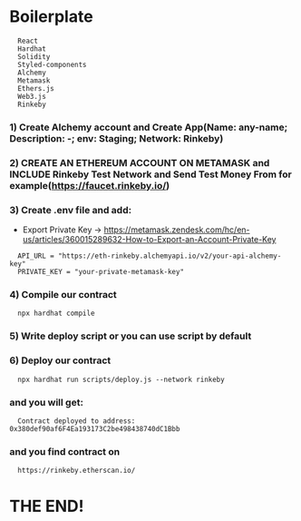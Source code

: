 # Boilerplate

```
  React
  Hardhat
  Solidity
  Styled-components
  Alchemy
  Metamask
  Ethers.js
  Web3.js
  Rinkeby
```

### 1) Create Alchemy account and Create App(Name: any-name; Description: -; env: Staging; Network: Rinkeby)

### 2) CREATE AN ETHEREUM ACCOUNT ON METAMASK and INCLUDE Rinkeby Test Network and Send Test Money From for example(https://faucet.rinkeby.io/)

### 3) Create .env file and add:

- Export Private Key -> https://metamask.zendesk.com/hc/en-us/articles/360015289632-How-to-Export-an-Account-Private-Key

```
  API_URL = "https://eth-rinkeby.alchemyapi.io/v2/your-api-alchemy-key"
  PRIVATE_KEY = "your-private-metamask-key"
```

### 4) Compile our contract

```
  npx hardhat compile
```

### 5) Write deploy script or you can use script by default

### 6) Deploy our contract

```
  npx hardhat run scripts/deploy.js --network rinkeby
```

### and you will get:

```
  Contract deployed to address: 0x380def90af6F4Ea193173C2be498438740dC1Bbb
```

### and you find contract on 

```
  https://rinkeby.etherscan.io/
```

# THE END!
